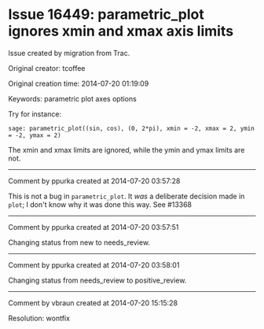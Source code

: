# Issue 16449: parametric_plot ignores xmin and xmax axis limits

Issue created by migration from Trac.

Original creator: tcoffee

Original creation time: 2014-07-20 01:19:09

Keywords: parametric plot axes options

Try for instance:


```
sage: parametric_plot((sin, cos), (0, 2*pi), xmin = -2, xmax = 2, ymin = -2, ymax = 2)
```


The xmin and xmax limits are ignored, while the ymin and ymax limits are not.


---

Comment by ppurka created at 2014-07-20 03:57:28

This is not a bug in `parametric_plot`. It _was_ a deliberate decision made in `plot`; I don't know why it was done this way. See #13368


---

Comment by ppurka created at 2014-07-20 03:57:51

Changing status from new to needs_review.


---

Comment by ppurka created at 2014-07-20 03:58:01

Changing status from needs_review to positive_review.


---

Comment by vbraun created at 2014-07-20 15:15:28

Resolution: wontfix
